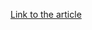 [Link to the article](https://nozominetworks.com/blog/threat-intelligence-analysis-of-the-sbidiot-iot-malware/)
